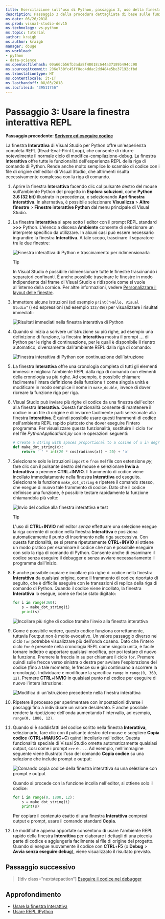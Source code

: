 ```yaml
---
title: Esercitazione sull'uso di Python, passaggio 3, uso della finestra interattiva REPL
description: Passaggio 3 della procedura dettagliata di base sulle funzionalità di Visual Studio, dedicato alla finestra interattiva REPL di Python.
ms.date: 06/26/2018
ms.prod: visual-studio-dev15
ms.technology: vs-python
ms.topic: tutorial
author: kraigb
ms.author: kraigb
manager: douge
ms.workload:
- python
- data-science
ms.openlocfilehash: 00a66cb56fb3ada8f48018c644a37189b494cc98
ms.sourcegitcommit: 206e738fc45ff8ec4ddac2dd484e5be37192cfbd
ms.translationtype: HT
ms.contentlocale: it-IT
ms.lasthandoff: 08/03/2018
ms.locfileid: "39511756"
---
```

# <a name="step-3-use-the-interactive-repl-window"></a>Passaggio 3: Usare la finestra interattiva REPL

**Passaggio precedente: [Scrivere ed eseguire codice](tutorial-working-with-python-in-visual-studio-step-02-writing-code.md)**

La finestra **Interattiva** di Visual Studio per Python offre un'esperienza completa REPL (Read–Eval–Print Loop), che consente di ridurre notevolmente il normale ciclo di modifica-compilazione-debug. La finestra **Interattiva** offre tutte le funzionalità dell'esperienza REPL della riga di comando di Python. Rende anche molto semplice lo scambio di codice con i file di origine dell'editor di Visual Studio, che altrimenti risulta eccessivamente complessa con la riga di comando.

1. Aprire la finestra **Interattiva** facendo clic col pulsante destro del mouse sull'ambiente Python del progetto in **Esplora soluzioni**, come **Python 3.6 (32 bit)** illustrato in precedenza, e selezionando **Apri finestra interattiva**. In alternativa, è possibile selezionare **Visualizza** > **Altre finestre** > **Finestre interattive Python** dal menu principale di Visual Studio.

1. La finestra **Interattiva** si apre sotto l'editor con il prompt REPL standard **>>>** Python. L'elenco a discesa **Ambiente** consente di selezionare un interprete specifico da utilizzare. In alcuni casi può essere necessario ingrandire la finestra **Interattiva**. A tale scopo, trascinare il separatore tra le due finestre:

    ![Finestra interattiva di Python e trascinamento per ridimensionarla](media/vs-getting-started-python-11-interactive1b.png)

    > [!Tip]
    > In Visual Studio è possibile ridimensionare tutte le finestre trascinando i separatori confinanti. È anche possibile trascinare le finestre in modo indipendente dal frame di Visual Studio e ridisporle come si vuole all'interno della cornice. Per altre informazioni, vedere [Personalizzare il layout delle finestre](../ide/customizing-window-layouts-in-visual-studio.md).

1. Immettere alcune istruzioni (ad esempio `print("Hello, Visual Studio")`) ed espressioni (ad esempio `123/456`) per visualizzare i risultati immediati:

    ![Risultati immediati nella finestra interattiva di Python](media/vs-getting-started-python-12-interactive2.png)

1. Quando si inizia a scrivere un'istruzione su più righe, ad esempio una definizione di funzione, la finestra **Interattiva** mostra il prompt **...** di Python per le righe di continuazione, per le quali è disponibile il rientro automatico, diversamente dall'ambiente REPL dalla riga di comando:

    ![Finestra interattiva di Python con continuazione dell'istruzione](media/vs-getting-started-python-13-interactive3.png)

1. La finestra **Interattiva** offre una cronologia completa di tutti gli elementi immessi e migliora l'ambiente REPL dalla riga di comando con elementi della cronologia su più righe. Ad esempio, è possibile chiamare facilmente l'intera definizione della funzione `f` come singola unità e modificare in modo semplice il nome in `make_double`, invece di dover ricreare la funzione riga per riga.

1. Visual Studio può inviare più righe di codice da una finestra dell'editor alla finestra **Interattiva**. Questa funzionalità consente di mantenere il codice in un file di origine e di inviarne facilmente parti selezionate alla finestra **Interattiva**. È quindi possibile usare questi frammenti di codice nell'ambiente REPL rapido piuttosto che dover eseguire l'intero programma. Per visualizzare questa funzionalità, sostituire il ciclo `for` nel file *PythonApplication1.py* con le operazioni seguenti:

    ```python
    # Create a string with spaces proportional to a cosine of x in degrees
    def make_dot_string(x):
        return ' ' * int(20 * cos(radians(x)) + 20) + 'o'
    ```

1. Selezionare solo le istruzioni `import` e `from` nel file con estensione *py*, fare clic con il pulsante destro del mouse e selezionare **Invia a Interattiva** o premere **CTRL**+**INVIO**. Il frammento di codice viene incollato immediatamente nella finestra **Interattiva** ed eseguito. Selezionare la funzione `make_dot_string` e ripetere il comando stesso, che esegue di nuovo tale frammento di codice. Dato che il codice definisce una funzione, è possibile testare rapidamente la funzione chiamandola più volte:

    ![Invio del codice alla finestra interattiva e test](media/vs-getting-started-python-14-interactive4.png)

    > [!Tip]
    > L'uso di **CTRL**+**INVIO** nell'editor *senza* effettuare una selezione esegue la riga corrente di codice nella finestra **Interattiva** e posiziona automaticamente il punto di inserimento nella riga successiva. Con questa funzionalità, se si preme ripetutamente **CTRL**+**INVIO** si ottiene un modo pratico per esaminare il codice che non è possibile eseguire con solo la riga di comando di Python. Consente anche di esaminare il codice senza eseguire il debugger e senza avviare necessariamente il programma dall'inizio.

1. È anche possibile copiare e incollare più righe di codice nella finestra **Interattiva** da qualsiasi origine, come il frammento di codice riportato di seguito, che è difficile eseguire con le transazioni di replica della riga di comando di Python. Quando il codice viene incollato, la finestra **Interattiva** lo esegue, come se fosse stato digitato:

    ```python
    for i in range(360):
        s = make_dot_string(i)
        print(s)
    ```

    ![Incollare più righe di codice tramite l'invio alla finestra interattiva](media/vs-getting-started-python-15-interactive5.png)

1. Come è possibile vedere, questo codice funziona correttamente, tuttavia l'output non è molto evocativo. Un valore passaggio diverso nel ciclo `for` potrebbe visualizzare più dell'onda coseno. Dato che l'intero ciclo `for` è presente nella cronologia REPL come singola unità, è facile tornare indietro e apportare qualsiasi modifica, per poi testare di nuovo la funzione. Premere la freccia in su per chiamare il ciclo `for`. Premere quindi sulle frecce verso sinistra o destra per avviare l'esplorazione del codice (fino a tale momento, le frecce su e giù continuano a scorrere la cronologia). Individuare e modificare la specifica `range` in `range(0, 360, 12)`. Premere **CTRL**+**INVIO** in qualsiasi punto nel codice per eseguire di nuovo l'intera istruzione:

    ![Modifica di un'istruzione precedente nella finestra interattiva](media/vs-getting-started-python-16-interactive6.png)

1. Ripetere il processo per sperimentare con impostazioni diverse i passaggi fino a individuare un valore desiderato. È anche possibile rendere la ripetizione dell'onda aumentando l'intervallo, ad esempio, `range(0, 1800, 12)`.
 
1. Quando si è soddisfatti del codice scritto nella finestra **Interattiva**, selezionarlo, fare clic con il pulsante destro del mouse e scegliere **Copia codice** (**CTRL**+**MAIUSC**+**C**) quindi incollarlo nell'editor. Questa funzionalità speciale di Visual Studio omette automaticamente qualsiasi output, così come i prompt `>>>` e `...`. Ad esempio, nell'immagine seguente viene illustrato l'uso del comando **Copia codice** su una selezione che include prompt e output:

    ![Comando copia codice della finestra interattiva su una selezione con prompt e output](media/vs-getting-started-python-17-interactive7.png)

    Quando si procede con la funzione incolla nell'editor, si ottiene solo il codice:

    ```python
    for i in range(0, 1800, 12):
        s = make_dot_string(i)
        print(s)
    ```

    Per copiare il contenuto esatto di una finestra **Interattiva** compresi output e prompt, usare il comando standard **Copia**.

1. Le modifiche appena apportate consentono di usare l'ambiente REPL rapido della finestra **Interattiva** per elaborare i dettagli di una piccola parte di codice e aggiungerla facilmente al file di origine del progetto. Quando si esegue nuovamente il codice con **CTRL**+**F5** (o **Debug** > **Avvia senza eseguire debug**), viene visualizzato il risultato previsto.

## <a name="next-step"></a>Passaggio successivo

> [!div class="nextstepaction"]
> [Eseguire il codice nel debugger](tutorial-working-with-python-in-visual-studio-step-04-debugging.md)

## <a name="go-deeper"></a>Approfondimento

- [Usare la finestra Interattiva](python-interactive-repl-in-visual-studio.md)
- [Usare REPL IPython](interactive-repl-ipython.md)
